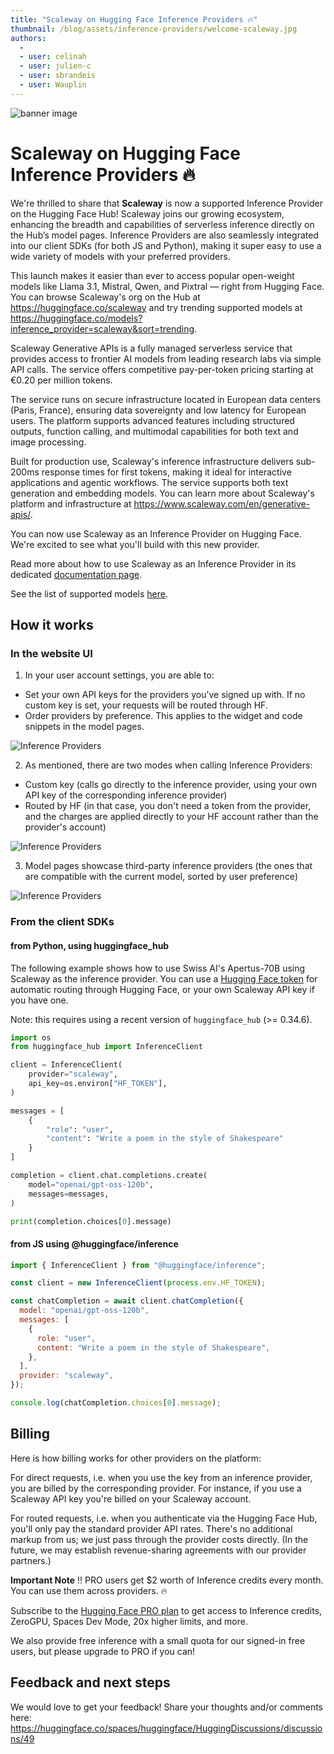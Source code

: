 ```yaml
---
title: "Scaleway on Hugging Face Inference Providers 🔥"
thumbnail: /blog/assets/inference-providers/welcome-scaleway.jpg
authors:
  - 
  - user: celinah
  - user: julien-c
  - user: sbrandeis
  - user: Wauplin
---
```


![banner image](https://huggingface.co/blog/assets/inference-providers/welcome-scaleway.jpg)

# Scaleway on Hugging Face Inference Providers 🔥

We're thrilled to share that **Scaleway** is now a supported Inference Provider on the Hugging Face Hub!
Scaleway joins our growing ecosystem, enhancing the breadth and capabilities of serverless inference directly on the Hub’s model pages. Inference Providers are also seamlessly integrated into our client SDKs (for both JS and Python), making it super easy to use a wide variety of models with your preferred providers.

This launch makes it easier than ever to access popular open-weight models like Llama 3.1, Mistral, Qwen, and Pixtral — right from Hugging Face. You can browse Scaleway's org on the Hub at https://huggingface.co/scaleway and try trending supported models at https://huggingface.co/models?inference_provider=scaleway&sort=trending.

Scaleway Generative APIs is a fully managed serverless service that provides access to frontier AI models from leading research labs via simple API calls. The service offers competitive pay-per-token pricing starting at €0.20 per million tokens.

The service runs on secure infrastructure located in European data centers (Paris, France), ensuring data sovereignty and low latency for European users. The platform supports advanced features including structured outputs, function calling, and multimodal capabilities for both text and image processing.

Built for production use, Scaleway's inference infrastructure delivers sub-200ms response times for first tokens, making it ideal for interactive applications and agentic workflows. The service supports both text generation and embedding models. You can learn more about Scaleway's platform and infrastructure at https://www.scaleway.com/en/generative-apis/.

You can now use Scaleway as an Inference Provider on Hugging Face. We're excited to see what you'll build with this new provider.

Read more about how to use Scaleway as an Inference Provider in its dedicated [documentation page](https://huggingface.co/docs/inference-providers/providers/scaleway).

See the list of supported models [here](https://huggingface.co/models?inference_provider=scaleway&sort=trending).

## How it works

### In the website UI

1. In your user account settings, you are able to:

- Set your own API keys for the providers you’ve signed up with. If no custom key is set, your requests will be routed through HF.
- Order providers by preference. This applies to the widget and code snippets in the model pages.

<img src="https://huggingface.co/datasets/huggingface/documentation-images/resolve/main/inference-providers/user-settings-updated.png" alt="Inference Providers"/>

2. As mentioned, there are two modes when calling Inference Providers:

- Custom key (calls go directly to the inference provider, using your own API key of the corresponding inference provider)
- Routed by HF (in that case, you don't need a token from the provider, and the charges are applied directly to your HF account rather than the provider's account)

<img src="https://huggingface.co/datasets/huggingface/documentation-images/resolve/main/inference-providers/explainer.png" alt="Inference Providers"/>

3. Model pages showcase third-party inference providers (the ones that are compatible with the current model, sorted by user preference)

<img src="https://huggingface.co/datasets/huggingface/documentation-images/resolve/main/inference-providers/model-widget-updated.png" alt="Inference Providers"/>

### From the client SDKs

#### from Python, using huggingface_hub

The following example shows how to use Swiss AI's Apertus-70B using Scaleway as the inference provider. You can use a [Hugging Face token](https://huggingface.co/settings/tokens) for automatic routing through Hugging Face, or your own Scaleway API key if you have one.

Note: this requires using a recent version of `huggingface_hub` (>= 0.34.6).

```python
import os
from huggingface_hub import InferenceClient

client = InferenceClient(
    provider="scaleway",
    api_key=os.environ["HF_TOKEN"],
)

messages = [
    {
        "role": "user",
        "content": "Write a poem in the style of Shakespeare"
    }
]

completion = client.chat.completions.create(
    model="openai/gpt-oss-120b",
    messages=messages,
)

print(completion.choices[0].message)
```

#### from JS using @huggingface/inference

```js
import { InferenceClient } from "@huggingface/inference";

const client = new InferenceClient(process.env.HF_TOKEN);

const chatCompletion = await client.chatCompletion({
  model: "openai/gpt-oss-120b",
  messages: [
    {
      role: "user",
      content: "Write a poem in the style of Shakespeare",
    },
  ],
  provider: "scaleway",
});

console.log(chatCompletion.choices[0].message);
```

## Billing

Here is how billing works for other providers on the platform:

For direct requests, i.e. when you use the key from an inference provider, you are billed by the corresponding provider. For instance, if you use a Scaleway API key you're billed on your Scaleway account.

For routed requests, i.e. when you authenticate via the Hugging Face Hub, you'll only pay the standard provider API rates. There's no additional markup from us; we just pass through the provider costs directly. (In the future, we may establish revenue-sharing agreements with our provider partners.)

**Important Note** ‼️ PRO users get $2 worth of Inference credits every month. You can use them across providers. 🔥

Subscribe to the [Hugging Face PRO plan](https://hf.co/subscribe/pro) to get access to Inference credits, ZeroGPU, Spaces Dev Mode, 20x higher limits, and more.

We also provide free inference with a small quota for our signed-in free users, but please upgrade to PRO if you can!


## Feedback and next steps

We would love to get your feedback! Share your thoughts and/or comments here: https://huggingface.co/spaces/huggingface/HuggingDiscussions/discussions/49
